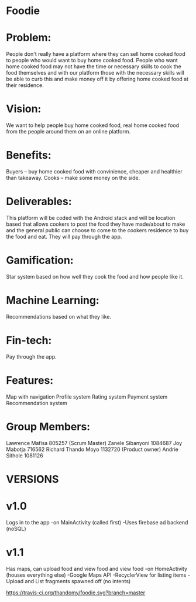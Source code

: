 # Foodie
# Problem: 
People don't really have a platform where they can sell home cooked food to people who would want to buy home cooked food. People who want home cooked food may not have the time or necessary skills to cook the food themselves and with our platform those with the necessary skills will be able to curb this and make money off it by offering home cooked food at their residence. 

# Vision: 
We want to help people buy home cooked food, real home cooked food from the people around them on an online platform.

# Benefits: 
Buyers – buy home cooked food with convinience, cheaper and healthier than takeaway.
Cooks – make some money on the side.

# Deliverables:
This platform will be coded with the Android stack and will be location based that allows cookers to post the food they have made/about to make and the general public can choose to come to the cookers residence to buy the food and eat. They will pay through the app. 


# Gamification:
Star system based on how well they cook the food and how people like it.

# Machine Learning:
Recommendations based on what they like.

# Fin-tech:
Pay through the app.

# Features: 
Map with navigation
Profile system
Rating system
Payment system
Recommendation system

# Group Members:
Lawrence Mafisa 805257 (Scrum Master)
Zanele Sibanyoni 1084687
Joy Mabotja 716562
Richard Thando Moyo 1132720 (Product owner)
Andrie Sithole 1081126

# VERSIONS

# v1.0
Logs in to the app
-on MainActivity (called first)
-Uses firebase ad backend (noSQL)

# v1.1
Has maps, can upload food and view food and view food
-on HomeActivity (houses everything else)
-Google Maps API 
-RecyclerView for listing items
-Upload and List fragments spawned off (no intents)

https://travis-ci.org/thandomy/foodie.svg?branch=master

